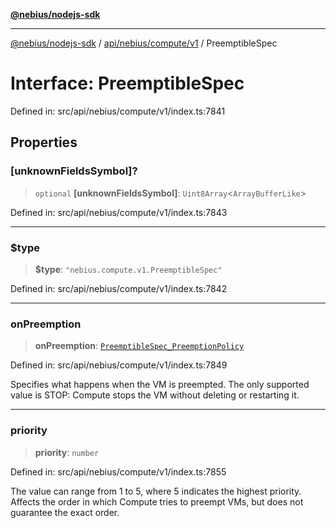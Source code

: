 [**@nebius/nodejs-sdk**](../../../../../README.md)

---

[@nebius/nodejs-sdk](../../../../../README.md) / [api/nebius/compute/v1](../README.md) / PreemptibleSpec

# Interface: PreemptibleSpec

Defined in: src/api/nebius/compute/v1/index.ts:7841

## Properties

### \[unknownFieldsSymbol\]?

> `optional` **\[unknownFieldsSymbol\]**: `Uint8Array`\<`ArrayBufferLike`\>

Defined in: src/api/nebius/compute/v1/index.ts:7843

---

### $type

> **$type**: `"nebius.compute.v1.PreemptibleSpec"`

Defined in: src/api/nebius/compute/v1/index.ts:7842

---

### onPreemption

> **onPreemption**: [`PreemptibleSpec_PreemptionPolicy`](../type-aliases/PreemptibleSpec_PreemptionPolicy.md)

Defined in: src/api/nebius/compute/v1/index.ts:7849

Specifies what happens when the VM is preempted. The only supported value is STOP:
Compute stops the VM without deleting or restarting it.

---

### priority

> **priority**: `number`

Defined in: src/api/nebius/compute/v1/index.ts:7855

The value can range from 1 to 5, where 5 indicates the highest priority.
Affects the order in which Compute tries to preempt VMs, but does not guarantee the exact order.
